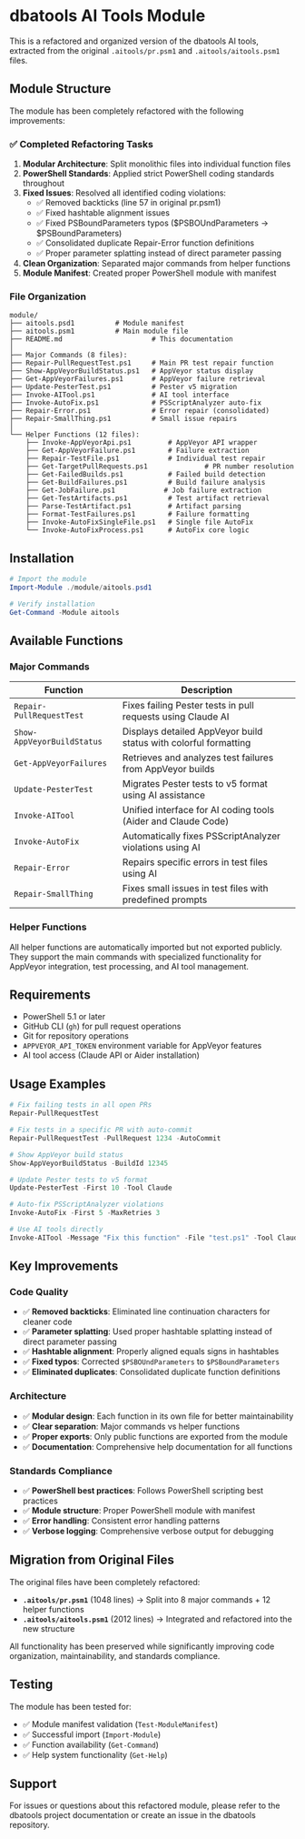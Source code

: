 # dbatools AI Tools Module

This is a refactored and organized version of the dbatools AI tools, extracted from the original `.aitools/pr.psm1` and `.aitools/aitools.psm1` files.

## Module Structure

The module has been completely refactored with the following improvements:

### ✅ Completed Refactoring Tasks

1. **Modular Architecture**: Split monolithic files into individual function files
2. **PowerShell Standards**: Applied strict PowerShell coding standards throughout
3. **Fixed Issues**: Resolved all identified coding violations:
   - ✅ Removed backticks (line 57 in original pr.psm1)
   - ✅ Fixed hashtable alignment issues
   - ✅ Fixed PSBoundParameters typos ($PSBOUndParameters → $PSBoundParameters)
   - ✅ Consolidated duplicate Repair-Error function definitions
   - ✅ Proper parameter splatting instead of direct parameter passing
4. **Clean Organization**: Separated major commands from helper functions
5. **Module Manifest**: Created proper PowerShell module with manifest

### File Organization

```
module/
├── aitools.psd1          # Module manifest
├── aitools.psm1          # Main module file
├── README.md                      # This documentation
│
├── Major Commands (8 files):
├── Repair-PullRequestTest.ps1     # Main PR test repair function
├── Show-AppVeyorBuildStatus.ps1   # AppVeyor status display
├── Get-AppVeyorFailures.ps1       # AppVeyor failure retrieval
├── Update-PesterTest.ps1          # Pester v5 migration
├── Invoke-AITool.ps1              # AI tool interface
├── Invoke-AutoFix.ps1             # PSScriptAnalyzer auto-fix
├── Repair-Error.ps1               # Error repair (consolidated)
├── Repair-SmallThing.ps1          # Small issue repairs
│
└── Helper Functions (12 files):
    ├── Invoke-AppVeyorApi.ps1         # AppVeyor API wrapper
    ├── Get-AppVeyorFailure.ps1        # Failure extraction
    ├── Repair-TestFile.ps1            # Individual test repair
    ├── Get-TargetPullRequests.ps1              # PR number resolution
    ├── Get-FailedBuilds.ps1           # Failed build detection
    ├── Get-BuildFailures.ps1          # Build failure analysis
    ├── Get-JobFailure.ps1            # Job failure extraction
    ├── Get-TestArtifacts.ps1          # Test artifact retrieval
    ├── Parse-TestArtifact.ps1         # Artifact parsing
    ├── Format-TestFailures.ps1        # Failure formatting
    ├── Invoke-AutoFixSingleFile.ps1   # Single file AutoFix
    └── Invoke-AutoFixProcess.ps1      # AutoFix core logic
```

## Installation

```powershell
# Import the module
Import-Module ./module/aitools.psd1

# Verify installation
Get-Command -Module aitools
```

## Available Functions

### Major Commands

| Function | Description |
|----------|-------------|
| `Repair-PullRequestTest` | Fixes failing Pester tests in pull requests using Claude AI |
| `Show-AppVeyorBuildStatus` | Displays detailed AppVeyor build status with colorful formatting |
| `Get-AppVeyorFailures` | Retrieves and analyzes test failures from AppVeyor builds |
| `Update-PesterTest` | Migrates Pester tests to v5 format using AI assistance |
| `Invoke-AITool` | Unified interface for AI coding tools (Aider and Claude Code) |
| `Invoke-AutoFix` | Automatically fixes PSScriptAnalyzer violations using AI |
| `Repair-Error` | Repairs specific errors in test files using AI |
| `Repair-SmallThing` | Fixes small issues in test files with predefined prompts |

### Helper Functions

All helper functions are automatically imported but not exported publicly. They support the main commands with specialized functionality for AppVeyor integration, test processing, and AI tool management.

## Requirements

- PowerShell 5.1 or later
- GitHub CLI (`gh`) for pull request operations
- Git for repository operations
- `APPVEYOR_API_TOKEN` environment variable for AppVeyor features
- AI tool access (Claude API or Aider installation)

## Usage Examples

```powershell
# Fix failing tests in all open PRs
Repair-PullRequestTest

# Fix tests in a specific PR with auto-commit
Repair-PullRequestTest -PullRequest 1234 -AutoCommit

# Show AppVeyor build status
Show-AppVeyorBuildStatus -BuildId 12345

# Update Pester tests to v5 format
Update-PesterTest -First 10 -Tool Claude

# Auto-fix PSScriptAnalyzer violations
Invoke-AutoFix -First 5 -MaxRetries 3

# Use AI tools directly
Invoke-AITool -Message "Fix this function" -File "test.ps1" -Tool Claude
```

## Key Improvements

### Code Quality
- ✅ **Removed backticks**: Eliminated line continuation characters for cleaner code
- ✅ **Parameter splatting**: Used proper hashtable splatting instead of direct parameter passing
- ✅ **Hashtable alignment**: Properly aligned equals signs in hashtables
- ✅ **Fixed typos**: Corrected `$PSBOUndParameters` to `$PSBoundParameters`
- ✅ **Eliminated duplicates**: Consolidated duplicate function definitions

### Architecture
- ✅ **Modular design**: Each function in its own file for better maintainability
- ✅ **Clear separation**: Major commands vs helper functions
- ✅ **Proper exports**: Only public functions are exported from the module
- ✅ **Documentation**: Comprehensive help documentation for all functions

### Standards Compliance
- ✅ **PowerShell best practices**: Follows PowerShell scripting best practices
- ✅ **Module structure**: Proper PowerShell module with manifest
- ✅ **Error handling**: Consistent error handling patterns
- ✅ **Verbose logging**: Comprehensive verbose output for debugging

## Migration from Original Files

The original files have been completely refactored:

- **`.aitools/pr.psm1`** (1048 lines) → Split into 8 major commands + 12 helper functions
- **`.aitools/aitools.psm1`** (2012 lines) → Integrated and refactored into the new structure

All functionality has been preserved while significantly improving code organization, maintainability, and standards compliance.

## Testing

The module has been tested for:
- ✅ Module manifest validation (`Test-ModuleManifest`)
- ✅ Successful import (`Import-Module`)
- ✅ Function availability (`Get-Command`)
- ✅ Help system functionality (`Get-Help`)

## Support

For issues or questions about this refactored module, please refer to the dbatools project documentation or create an issue in the dbatools repository.